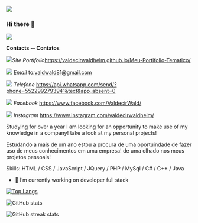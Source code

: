 
<!--
**ValdecirWaldhelm/ValdecirWaldhelm** is a ✨ _special_ ✨ repository because its `README.md` (this file) appears on your GitHub profile.

Here are some ideas to get you started:

- 🔭 I’m currently working on ...
- 🌱 I’m currently learning ...
- 👯 I’m looking to collaborate on ...
- 🤔 I’m looking for help with ...
- 💬 Ask me about ...
- 📫 How to reach me: ...
- 😄 Pronouns: ...
- ⚡ Fun fact: ...
-->

![](https://www.imagemhost.com.br/image/zlxEi)

### Hi there 👋

![](https://www.imagemhost.com.br/images/2021/03/05/img_perfil.png)

**Contacts  --  Contatos**

![](https://www.imagemhost.com.br/images/2021/03/05/email2_gold_R-removebg-preview.png)*Site Portifolio*https://valdecirwaldhelm.github.io/Meu-Portifolio-Tematico/

![](https://www.imagemhost.com.br/images/2021/03/05/email_R_gold__1_-removebg-preview.png) *Email* to:valdwald81@gmail.com

![](https://www.imagemhost.com.br/images/2021/03/05/email_R_gold__2_-removebg-preview.png)  *Telefone* <https://api.whatsapp.com/send/?phone=5522992793941&text&app_absent=0>

![](https://www.imagemhost.com.br/images/2021/03/05/facebook-removebg-preview.png) *Facebook* https://www.facebook.com/ValdecirWald/

![](https://www.imagemhost.com.br/images/2021/03/05/instagram-removebg-preview.png)  *Instagram* https://www.instagram.com/valdecirwaldhelm/

Studying for over a year I am looking for an opportunity to make use of my knowledge in a company!
take a look at my personal projects!

Estudando a mais de um ano estou a procura de uma oportuindade de fazer uso de meus conhecimentos em uma empresa!
de uma olhado nos meus projetos pessoais!

Skills: HTML / CSS / JavaScript / JQuery / PHP / MySql / C# / C++ / Java

- 🔭 I’m currently working on developer full stack  

[![Top Langs](https://github-readme-stats.vercel.app/api/top-langs/?username=ValdecirWaldhelm)](https://github.com/anuraghazra/github-readme-stats)

![GitHub stats](https://github-readme-stats.vercel.app/api?username=ValdecirWaldhelm&show_icons=true)  

![GitHub streak stats](https://github-readme-streak-stats.herokuapp.com/?user=ValdecirWaldhelm)  

